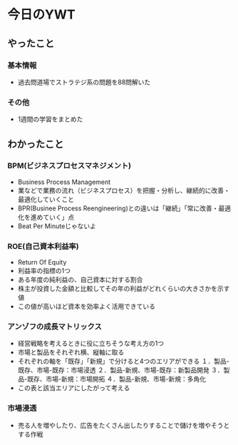 # 今日のYWT

## やったこと

### 基本情報

- 過去問道場でストラテジ系の問題を88問解いた

### その他

- 1週間の学習をまとめた

## わかったこと

### BPM(ビジネスプロセスマネジメント)

- Business Process Management
- 業などで業務の流れ（ビジネスプロセス）を把握・分析し、継続的に改善・最適化していくこと
- BPR(Businee Process Reengineering)との違いは「継続」「常に改善・最適化を進めていく」点
- Beat Per Minuteじゃないよ

### ROE(自己資本利益率)

- Return Of Equity
- 利益率の指標の1つ
- ある年度の純利益の、自己資本に対する割合
- 株主が投資した金額と比較してその年の利益がどれくらいの大きさかを示す値
- この値が高いほど資本を効率よく活用できている

### アンゾフの成長マトリックス

- 経営戦略を考えるときに役に立ちそうな考え方の1つ
- 市場と製品をそれぞれ横、縦軸に取る
- それぞれの軸を「既存」「新規」で分けると4つのエリアができる
１．製品-既存、市場-既存：市場浸透
２．製品-新規、市場-既存：新製品開発
３．製品-既存、市場-新規：市場開拓
４．製品-新規、市場-新規：多角化
- この表と該当エリアにしたがって考える

### 市場浸透

- 売る人を増やしたり、広告をたくさん出したりすることで儲けを増やそうとする作戦
